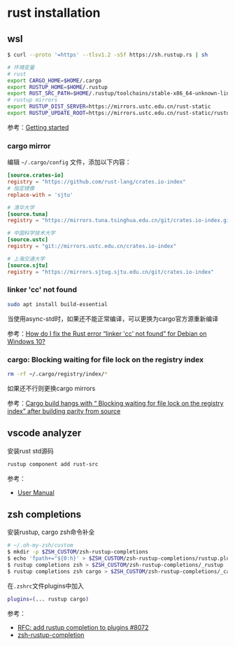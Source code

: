 # rust installation

## wsl

```bash
$ curl --proto '=https' --tlsv1.2 -sSf https://sh.rustup.rs | sh

# 环境变量
# rust
export CARGO_HOME=$HOME/.cargo
export RUSTUP_HOME=$HOME/.rustup
export RUST_SRC_PATH=$HOME/.rustup/toolchains/stable-x86_64-unknown-linux-gnu/lib/rustlib/src/rust/src/
# rustup mirrors
export RUSTUP_DIST_SERVER=https://mirrors.ustc.edu.cn/rust-static
export RUSTUP_UPDATE_ROOT=https://mirrors.ustc.edu.cn/rust-static/rustup
```

参考：[Getting started](https://www.rust-lang.org/learn/get-started)

### cargo mirror

编辑 `~/.cargo/config` 文件，添加以下内容：

```toml
[source.crates-io]
registry = "https://github.com/rust-lang/crates.io-index"
# 指定镜像
replace-with = 'sjtu'

# 清华大学
[source.tuna]
registry = "https://mirrors.tuna.tsinghua.edu.cn/git/crates.io-index.git"

# 中国科学技术大学
[source.ustc]
registry = "git://mirrors.ustc.edu.cn/crates.io-index"

# 上海交通大学
[source.sjtu]
registry = "https://mirrors.sjtug.sjtu.edu.cn/git/crates.io-index"
```

### linker 'cc' not found

```bash
sudo apt install build-essential
```

当使用async-std时，如果还不能正常编译，可以更换为cargo官方源重新编译

参考：[How do I fix the Rust error “linker 'cc' not found” for Debian on Windows 10?](https://stackoverflow.com/questions/52445961/how-do-i-fix-the-rust-error-linker-cc-not-found-for-debian-on-windows-10)

### cargo: Blocking waiting for file lock on the registry index

```bash
rm -rf ~/.cargo/registry/index/*
```

如果还不行则更换cargo mirrors

参考：[Cargo build hangs with “ Blocking waiting for file lock on the registry index” after building parity from source](https://stackoverflow.com/questions/47565203/cargo-build-hangs-with-blocking-waiting-for-file-lock-on-the-registry-index-a)

## vscode analyzer

安装rust std源码

```bash
rustup component add rust-src
```

参考：

- [User Manual](https://rust-analyzer.github.io/manual.html)

## zsh completions

安装rustup, cargo zsh命令补全

```bash
# ~/.oh-my-zsh/custom
$ mkdir -p $ZSH_CUSTOM/zsh-rustup-completions
$ echo 'fpath+="${0:h}' > $ZSH_CUSTOM/zsh-rustup-completions/rustup.plugin.zsh
$ rustup completions zsh > $ZSH_CUSTOM/zsh-rustup-completions/_rustup
$ rustup completions zsh cargo > $ZSH_CUSTOM/zsh-rustup-completions/_cargo
```

在`.zshrc`文件plugins中加入

```bash
plugins=(... rustup cargo)
```

参考：

- [RFC: add rustup completion to plugins #8072](https://github.com/ohmyzsh/ohmyzsh/issues/8072)
- [zsh-rustup-completion](https://github.com/pkulev/zsh-rustup-completion)
